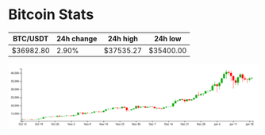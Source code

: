 # Bitcoin Stats

BTC/USDT|24h change|24h high|24h low|
|---|---|---|---|
|$36982.80|2.90%|$37535.27|$35400.00|

<img src="./chart.svg">
